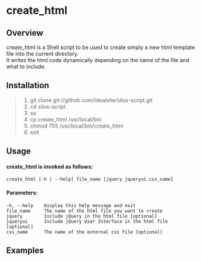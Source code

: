 # create_html

## Overview
create_html is a Shell script to be used to create simply a new html template file into the current directory.  
It writes the html code dynamically depending on the name of the file and what to include.

## Installation
> 1. git clone git://github.com/idealsite/silus-script.git
> 2. cd silus-script
> 3. su
> 4. cp create_html /usr/local/bin
> 5. chmod 755 /usr/local/bin/create_html
> 6. exit

## Usage
#### create_html is invoked as follows:  
    create_html [-h | --help] file_name [jquery jqueryui css_name]  
#### Parameters:  
    -h, --help    Display this help message and exit  
    file_name     The name of the html file you want to create
    jquery        Include jQuery in the html file [optional]
    jqueryui      Include jQuery User Interface in the html file [optional]
    css_name      The name of the external css file [optional]

## Examples

